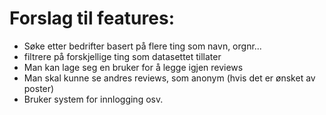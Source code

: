# Forslag til features:

- Søke etter bedrifter basert på flere ting som navn, orgnr...
- filtrere på forskjellige ting som datasettet tillater
- Man kan lage seg en bruker for å legge igjen reviews
- Man skal kunne se andres reviews, som anonym (hvis det er ønsket av poster)
- Bruker system for innlogging osv.
